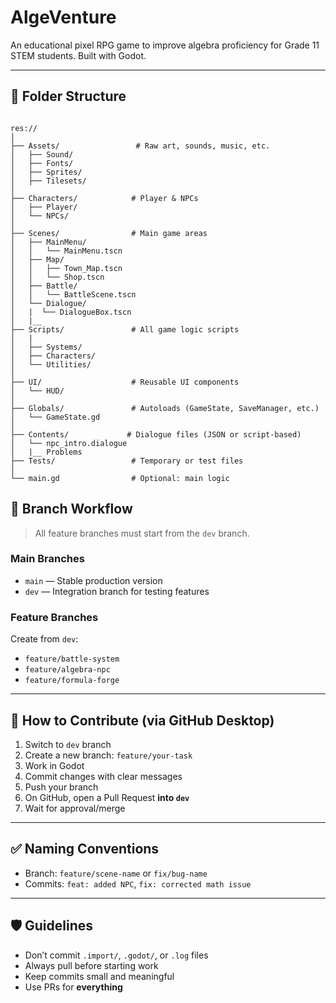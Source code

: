 # AlgeVenture

An educational pixel RPG game to improve algebra proficiency for Grade 11 STEM students. Built with Godot.

---

## 📂 Folder Structure

<pre><code>
res://
│
├── Assets/                 # Raw art, sounds, music, etc.
│   ├── Sound/
│   ├── Fonts/
│   ├── Sprites/
│   ├── Tilesets/
│
├── Characters/            # Player & NPCs
│   ├── Player/
│   └── NPCs/
│
├── Scenes/                # Main game areas
│   ├── MainMenu/
│   │   └── MainMenu.tscn
│   ├── Map/
│   │   ├── Town_Map.tscn
│   │   └── Shop.tscn
│   ├── Battle/
│   │   └── BattleScene.tscn
│   └── Dialogue/
│   |  └── DialogueBox.tscn
│   |__  
├── Scripts/               # All game logic scripts
│   |
│   ├── Systems/
│   ├── Characters/
│   └── Utilities/
│
├── UI/                    # Reusable UI components
│   └── HUD/
│
├── Globals/               # Autoloads (GameState, SaveManager, etc.)
│   └── GameState.gd
│
├── Contents/             # Dialogue files (JSON or script-based)
│   └── npc_intro.dialogue
│   |__ Problems
├── Tests/                 # Temporary or test files
│
└── main.gd                # Optional: main logic
</code></pre>

## 🌿 Branch Workflow

> All feature branches must start from the `dev` branch.

### Main Branches
- `main` — Stable production version
- `dev` — Integration branch for testing features

### Feature Branches
Create from `dev`:
- `feature/battle-system`
- `feature/algebra-npc`
- `feature/formula-forge`

---

## 🧪 How to Contribute (via GitHub Desktop)

1. Switch to `dev` branch
2. Create a new branch: `feature/your-task`
3. Work in Godot
4. Commit changes with clear messages
5. Push your branch
6. On GitHub, open a Pull Request **into `dev`**
7. Wait for approval/merge

---

## ✅ Naming Conventions

- Branch: `feature/scene-name` or `fix/bug-name`
- Commits: `feat: added NPC`, `fix: corrected math issue`

---

## 🛡️ Guidelines

- Don’t commit `.import/`, `.godot/`, or `.log` files
- Always pull before starting work
- Keep commits small and meaningful
- Use PRs for **everything**
